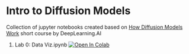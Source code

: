 # Intro to Diffusion Models
Collection of jupyter notebooks created based on [How Diffusion Models Work](https://learn.deeplearning.ai/diffusion-models/) short course by DeepLearning.AI
  1. Lab 0: Data Viz.ipynb      [![Open In Colab](https://colab.research.google.com/assets/colab-badge.svg)](https://colab.research.google.com/github/vinay-jose/intro-to-diffusion-models/blob/main/notebooks/Lab_0_Data_Viz.ipynb)
